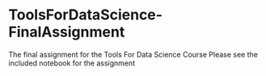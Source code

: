 # ToolsForDataScience-FinalAssignment
The final assignment for the Tools For Data Science Course
Please see the included notebook for the assignment
